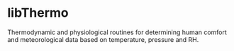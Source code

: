 # libThermo
Thermodynamic and physiological routines for determining human comfort and meteorological data based on temperature, pressure and RH.
